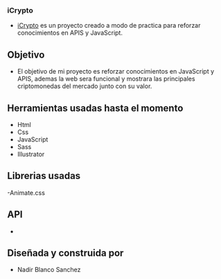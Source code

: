 ### iCrypto

- [iCrypto](https://nasanchez7.github.io/icrypto/ "iCrypto") es un proyecto creado a modo de practica para reforzar conocimientos en APIS y JavaScript.

## Objetivo

- El objetivo de mi proyecto es reforzar conocimientos en JavaScript y APIS, ademas la web sera funcional y mostrara las principales criptomonedas del mercado junto con su valor.

## Herramientas usadas hasta el momento

- Html
- Css
- JavaScript
- Sass
- Illustrator

## Librerias usadas

-Animate.css

## API

-

## Diseñada y construida por

- Nadir Blanco Sanchez